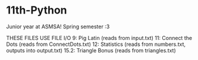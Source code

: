 # 11th-Python
Junior year at ASMSA! Spring semester :3

THESE FILES USE FILE I/O
9: Pig Latin (reads from input.txt)
11: Connect the Dots (reads from ConnectDots.txt)
12: Statistics (reads from numbers.txt, outputs into output.txt)
15.2: Triangle Bonus (reads from triangles.txt)
